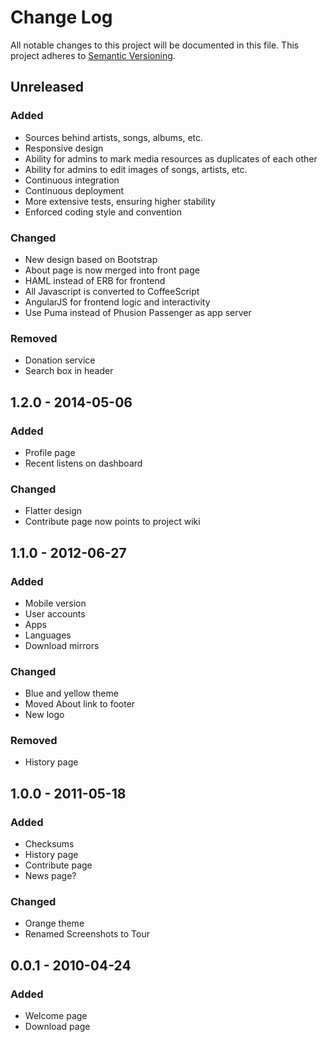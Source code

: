 # Change Log
All notable changes to this project will be documented in this file.
This project adheres to [Semantic Versioning](http://semver.org/).

## Unreleased
### Added
- Sources behind artists, songs, albums, etc.
- Responsive design
- Ability for admins to mark media resources as duplicates of each other
- Ability for admins to edit images of songs, artists, etc.
- Continuous integration
- Continuous deployment
- More extensive tests, ensuring higher stability
- Enforced coding style and convention

### Changed
- New design based on Bootstrap
- About page is now merged into front page
- HAML instead of ERB for frontend
- All Javascript is converted to CoffeeScript
- AngularJS for frontend logic and interactivity
- Use Puma instead of Phusion Passenger as app server

### Removed
- Donation service
- Search box in header

## 1.2.0 - 2014-05-06
### Added
- Profile page
- Recent listens on dashboard

### Changed
- Flatter design
- Contribute page now points to project wiki

## 1.1.0 - 2012-06-27
### Added
- Mobile version
- User accounts
- Apps
- Languages
- Download mirrors

### Changed
- Blue and yellow theme
- Moved About link to footer
- New logo

### Removed
- History page

## 1.0.0 - 2011-05-18
### Added
- Checksums
- History page
- Contribute page
- News page?

### Changed
- Orange theme
- Renamed Screenshots to Tour

## 0.0.1 - 2010-04-24
### Added
- Welcome page
- Download page

